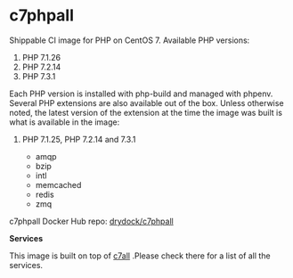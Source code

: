 c7phpall
===============

Shippable CI image for PHP on CentOS 7. Available PHP versions:

  1. PHP 7.1.26
  2. PHP 7.2.14
  3. PHP 7.3.1
  

Each PHP version is installed with php-build and managed with phpenv. Several 
PHP extensions are also available out of the box. Unless otherwise noted, the 
latest version of the extension at the time the image was built is what is 
available in the image:

  1. PHP 7.1.25, PHP 7.2.14 and 7.3.1

      * amqp
      * bzip
      * intl
      * memcached
      * redis
      * zmq
      
c7phpall Docker Hub repo: [drydock/c7phpall](https://hub.docker.com/r/drydock/c7phpall/)

**Services**

This image is built on top of [c7all](https://github.com/dry-dock/c7all) .Please check 
there for a list of all the services.

